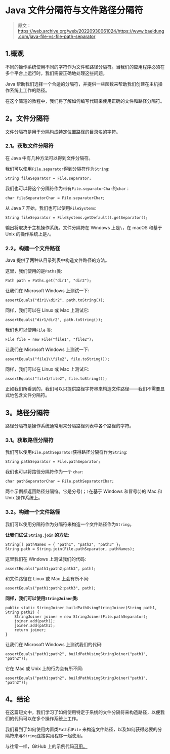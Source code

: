 # Java 文件分隔符与文件路径分隔符

> 原文：<https://web.archive.org/web/20220930061024/https://www.baeldung.com/java-file-vs-file-path-separator>

## 1.概观

不同的操作系统使用不同的字符作为文件和路径分隔符。当我们的应用程序必须在多个平台上运行时，我们需要正确地处理这些问题。

Java 帮助我们选择一个合适的分隔符，并提供一些函数来帮助我们创建在主机操作系统上工作的路径。

在这个简短的教程中，我们将了解如何编写代码来使用正确的文件和路径分隔符。

## **2。文件分隔符**

文件分隔符是用于分隔构成特定位置路径的目录名的字符。

### **2.1。获取文件分隔符**

在 Java 中有几种方法可以得到文件分隔符。

我们可以使用`File.separator`得到分隔符作为`String`:

```
String fileSeparator = File.separator;
```

我们也可以将这个分隔符作为带有`File.separatorChar`的`char` :

```
char fileSeparatorChar = File.separatorChar;
```

从 Java 7 开始，我们也可以使用`FileSystems`:

```
String fileSeparator = FileSystems.getDefault().getSeparator();
```

输出将取决于主机操作系统。文件分隔符在 Windows 上是`\`，在 macOS 和基于 Unix 的操作系统上是`/`。

### **2.2。构建一个文件路径**

Java 提供了两种从目录列表中构造文件路径的方法。

这里，我们使用的是`Paths`类:

```
Path path = Paths.get("dir1", "dir2");
```

让我们在 Microsoft Windows 上测试一下:

```
assertEquals("dir1\\dir2", path.toString());
```

同样，我们可以在 Linux 或 Mac 上测试它:

```
assertEquals("dir1/dir2", path.toString()); 
```

我们也可以使用`File` 类:

```
File file = new File("file1", "file2");
```

让我们在 Microsoft Windows 上测试一下:

```
assertEquals("file1\\file2", file.toString());
```

同样，我们可以在 Linux 或 Mac 上测试它:

```
assertEquals("file1/file2", file.toString());
```

正如我们所看到的，我们可以只提供路径字符串来构造文件路径——我们不需要显式地包含文件分隔符。

## **3。路径分隔符**

路径分隔符是操作系统通常用来分隔路径列表中各个路径的字符。

### **3.1。获取路径分隔符**

我们可以使用`File.pathSeparator`获得路径分隔符作为`String`:

```
String pathSeparator = File.pathSeparator;
```

我们也可以将路径分隔符作为一个 `char`:

```
char pathSeparatorChar = File.pathSeparatorChar;
```

两个示例都返回路径分隔符。它是分号(；`)`在基于 Windows 和冒号(:)的 Mac 和 Unix 操作系统上。

### **3.2。构建一个文件路径**

我们可以使用分隔符作为分隔符来构造一个文件路径作为`String`。

**让我们试试 `String.join` 的方法:**

```
String[] pathNames = { "path1", "path2", "path3" };
String path = String.join(File.pathSeparator, pathNames);
```

这里我们在 Windows 上测试我们的代码:

```
assertEquals("path1;path2;path3", path);
```

和文件路径在 Linux 或 Mac 上会有所不同:

```
assertEquals("path1:path2:path3", path);
```

**同样，我们可以使用`StringJoiner`类:**

```
public static StringJoiner buildPathUsingStringJoiner(String path1, String path2) {
    StringJoiner joiner = new StringJoiner(File.pathSeparator);
    joiner.add(path1);
    joiner.add(path2);
    return joiner;
}
```

让我们在 Microsoft Windows 上测试我们的代码:

```
assertEquals("path1;path2", buildPathUsingStringJoiner("path1", "path2"));
```

它在 Mac 或 Unix 上的行为会有所不同:

```
assertEquals("path1:path2", buildPathUsingStringJoiner("path1", "path2"));
```

## **4。结论**

在这篇短文中，我们学习了如何使用特定于系统的文件分隔符来构造路径，以便我们的代码可以在多个操作系统上工作。

我们看到了如何使用内置类`Path`和`File` 来构造文件路径，以及如何获得必要的分隔符来与`String`连接实用程序一起使用。

与往常一样，GitHub 上的示例代码[可用。](https://web.archive.org/web/20221013193919/https://github.com/eugenp/tutorials/tree/master/core-java-modules/core-java-io-4)